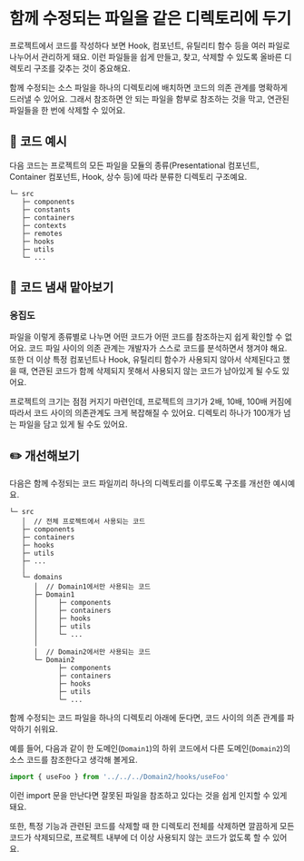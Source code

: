 # 함께 수정되는 파일을 같은 디렉토리에 두기

<div style="margin-top: 16px">
<Badge type="info" text="응집도" />
</div>

프로젝트에서 코드를 작성하다 보면 Hook, 컴포넌트, 유틸리티 함수 등을 여러 파일로 나누어서 관리하게 돼요. 이런 파일들을 쉽게 만들고, 찾고, 삭제할 수 있도록 올바른 디렉토리 구조를 갖추는 것이 중요해요.

함께 수정되는 소스 파일을 하나의 디렉토리에 배치하면 코드의 의존 관계를 명확하게 드러낼 수 있어요. 그래서 참조하면 안 되는 파일을 함부로 참조하는 것을 막고, 연관된 파일들을 한 번에 삭제할 수 있어요.

## 📝 코드 예시

다음 코드는 프로젝트의 모든 파일을 모듈의 종류(Presentational 컴포넌트, Container 컴포넌트, Hook, 상수 등)에 따라 분류한 디렉토리 구조예요.

```text
└─ src
   ├─ components
   ├─ constants
   ├─ containers
   ├─ contexts
   ├─ remotes
   ├─ hooks
   ├─ utils
   └─ ...
```

## 👃 코드 냄새 맡아보기

### 응집도

파일을 이렇게 종류별로 나누면 어떤 코드가 어떤 코드를 참조하는지 쉽게 확인할 수 없어요. 코드 파일 사이의 의존 관계는 개발자가 스스로 코드를 분석하면서 챙겨야 해요.
또한 더 이상 특정 컴포넌트나 Hook, 유틸리티 함수가 사용되지 않아서 삭제된다고 했을 때, 연관된 코드가 함께 삭제되지 못해서 사용되지 않는 코드가 남아있게 될 수도 있어요.

프로젝트의 크기는 점점 커지기 마련인데, 프로젝트의 크기가 2배, 10배, 100배 커짐에 따라서 코드 사이의 의존관계도 크게 복잡해질 수 있어요. 디렉토리 하나가 100개가 넘는 파일을 담고 있게 될 수도 있어요.

## ✏️ 개선해보기

다음은 함께 수정되는 코드 파일끼리 하나의 디렉토리를 이루도록 구조를 개선한 예시예요.

```text
└─ src
   │  // 전체 프로젝트에서 사용되는 코드
   ├─ components
   ├─ containers
   ├─ hooks
   ├─ utils
   ├─ ...
   │
   └─ domains
      │  // Domain1에서만 사용되는 코드
      ├─ Domain1
      │     ├─ components
      │     ├─ containers
      │     ├─ hooks
      │     ├─ utils
      │     └─ ...
      │
      │  // Domain2에서만 사용되는 코드
      └─ Domain2
            ├─ components
            ├─ containers
            ├─ hooks
            ├─ utils
            └─ ...
```

함께 수정되는 코드 파일을 하나의 디렉토리 아래에 둔다면, 코드 사이의 의존 관계를 파악하기 쉬워요.

예를 들어, 다음과 같이 한 도메인(`Domain1`)의 하위 코드에서 다른 도메인(`Domain2`)의 소스 코드를 참조한다고 생각해 볼게요.

```typescript
import { useFoo } from '../../../Domain2/hooks/useFoo'
```

이런 import 문을 만난다면 잘못된 파일을 참조하고 있다는 것을 쉽게 인지할 수 있게 돼요.

또한, 특정 기능과 관련된 코드를 삭제할 때 한 디렉토리 전체를 삭제하면 깔끔하게 모든 코드가 삭제되므로, 프로젝트 내부에 더 이상 사용되지 않는 코드가 없도록 할 수 있어요.
